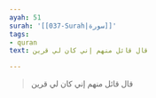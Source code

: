 ```yaml
---
ayah: 51
surah: '[[037-Surah|سورة]]'
tags:
- quran
text: قال قائل منهم إني كان لي قرين

---
```

> قال قائل منهم إني كان لي قرين
